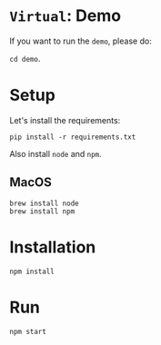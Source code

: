 # `Virtual`: Demo

If you want to run the `demo`, please do:

`cd demo`.

# Setup

Let's install the requirements:

`pip install -r requirements.txt`

Also install `node` and `npm`.

## MacOS

```
brew install node
brew install npm
```

# Installation

`npm install`

# Run

`npm start`
